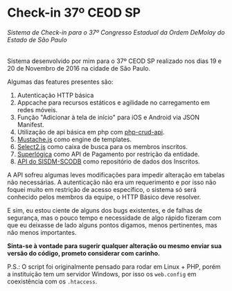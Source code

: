 # Check-in 37º CEOD SP
###### Sistema de Check-in para o 37º Congresso Estadual da Ordem DeMolay do Estado de São Paulo

Sistema desenvolvido por mim para o 37º CEOD SP realizado nos dias 19 e 20 de Novembro de 2016 na cidade de São Paulo.

Algumas das features presentes são:

1. Autenticação HTTP básica
2. Appcache para recursos estáticos e agilidade no carregamento em redes móveis.
4. Função "Adicionar à tela de início" para iOS e Android via JSON Manifest.
5. Utilização de api básica em php com [php-crud-api](https://github.com/mevdschee/php-crud-api).
6. [Mustache.js](https://mustache.github.io/) como engine de templates.
7. [Select2.js](https://select2.github.io/) como caixa de busca para os membros inscritos.
8. [Superlógica](http://superlogica.com/developers/api/) como API de Pagamento por restrição da entidade.
9. [API do SISDM-SCODB](http://demolay.org.br) como repositório de dados dos Inscritos.

A API sofreu algumas leves modificações para impedir alteração em tabelas não necessárias. A autenticação não era um requerimento e por isso não foquei muito em restrição de acesso específico, o sistema só será conhecido pelos membros da equipe, o HTTP Básico deve resolver. 

E sim, eu estou ciente de alguns dos bugs existentes, e de falhas de segurança, mas o pouco tempo e necessidade de algo rápido fizeram com que eu deixasse de lado alguns pontos digamos, menos pertinentes, mas não menos importantes. 

**Sinta-se à vontade para sugerir qualquer alteração ou mesmo enviar sua versão do código, prometo considerar com carinho.**


P.S.: O script foi originalmente pensado para rodar em Linux + PHP, porém a instituição tem um servidor Windows,  por isso os ```web.config``` em coexistência com os ```.htaccess```.
